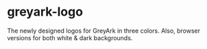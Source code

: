 # greyark-logo

The newly designed logos for GreyArk in three colors. Also, browser versions for both white & dark backgrounds.
